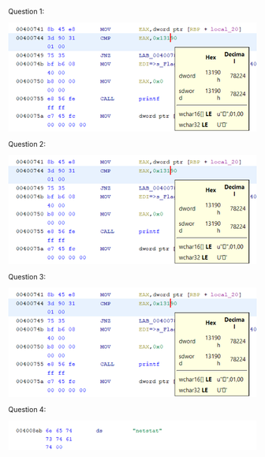 Question 1:

![image](uploads/4a732ef5b4974d37ae1fb5ba0eee218d/image.png)

Question 2:

![image](uploads/18afeab14290bf522d24e7b495bcffc3/image.png)

Question 3:

![image](uploads/aa2662dbebfa7bb0e863fc67c2db47c5/image.png)

Question 4:

![image](uploads/5481901e90ac259d121a23ee8513c1ae/image.png)